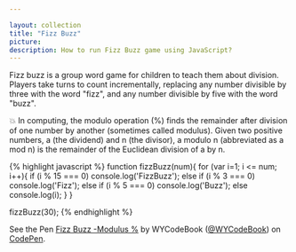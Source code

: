 ```yaml
---

layout: collection
title: "Fizz Buzz"
picture:
description: How to run Fizz Buzz game using JavaScript?
---
```


Fizz buzz is a group word game for children to teach them about division. Players take turns to count incrementally, replacing any number divisible by three with the word "fizz", and any number divisible by five with the word "buzz".

💥 In computing, the modulo operation (%) finds the remainder after division of one number by another (sometimes called modulus). Given two positive numbers, a (the dividend) and n (the divisor), a modulo n (abbreviated as a mod n) is the remainder of the Euclidean division of a by n.

{% highlight javascript %}
function fizzBuzz(num){
  for (var i=1; i <= num; i++){
    if (i % 15 === 0) console.log('FizzBuzz');
    else if (i % 3 === 0) console.log('Fizz');
    else if (i % 5 === 0) console.log('Buzz');
    else console.log(i);
  }
}

fizzBuzz(30);
{% endhighlight %}

<p data-height="265" data-theme-id="0" data-slug-hash="odZyWd" data-default-tab="js,result" data-user="WYCodeBook" data-pen-title="Fizz Buzz -Modulus %" class="codepen">See the Pen <a href="https://codepen.io/WYCodeBook/pen/odZyWd/">Fizz Buzz -Modulus %</a> by WYCodeBook (<a href="https://codepen.io/WYCodeBook">@WYCodeBook</a>) on <a href="https://codepen.io">CodePen</a>.</p>
<script async src="https://static.codepen.io/assets/embed/ei.js"></script>
